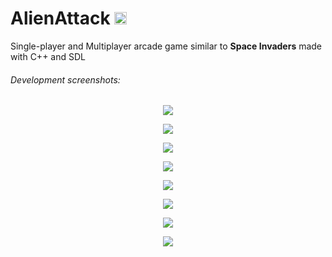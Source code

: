 <!--
	The whole project is located in my github accout - https://github.com/danielgospodinow
	
	Link: https://github.com/danielgospodinow/AlienAttack
-->

# AlienAttack <img src="http://i.imgur.com/7RmahSt.png" width="20" height = "20">
Single-player and Multiplayer arcade game similar to **Space Invaders** made with 
C++ and SDL

###### Development screenshots:
<p align="center">
  <img src = "http://i.imgur.com/jONgFuv.png"/>
</p>

<p align="center">
  <img src = "http://i.imgur.com/IxwZSGN.png"/>
</p>

<p align="center">
  <img src = "http://i.imgur.com/IpjjElX.png"/>
</p>

<p align="center">
  <img src = "http://i.imgur.com/hUfrLly.png"/>
</p>

<p align="center">
  <img src = "http://i.imgur.com/51uuzHW.png"/>
</p>

<p align="center">
  <img src = "http://i.imgur.com/7ZbtBQL.png"/>
</p>

<p align="center">
  <img src = "http://i.imgur.com/JQcldTl.png"/>
</p>

<p align="center">
  <img src = "http://i.imgur.com/y97zsnI.png"/>
</p>
